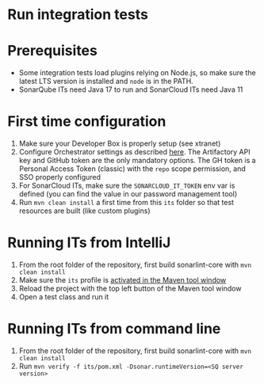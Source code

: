 # Run integration tests

# Prerequisites

* Some integration tests load plugins relying on Node.js, so make sure the latest LTS version is installed and `node` is in the PATH.
* SonarQube ITs need Java 17 to run and SonarCloud ITs need Java 11

# First time configuration

1. Make sure your Developer Box is properly setup (see xtranet)
2. Configure Orchestrator settings as described [here](https://github.com/SonarSource/orchestrator#configuration). The Artifactory API key and GitHub token are the only mandatory options. The GH token is a Personal Access Token (classic) with the `repo` scope permission, and SSO properly configured
3. For SonarCloud ITs, make sure the `SONARCLOUD_IT_TOKEN` env var is defined (you can find the value in our password management tool)
4. Run `mvn clean install` a first time from this `its` folder so that test resources are built (like custom plugins)

# Running ITs from IntelliJ

1. From the root folder of the repository, first build sonarlint-core with `mvn clean install`
2. Make sure the `its` profile is [activated in the Maven tool window](https://www.jetbrains.com/help/idea/work-with-maven-profiles.html#activate_maven_profiles)
3. Reload the project with the top left button of the Maven tool window
4. Open a test class and run it

# Running ITs from command line

1. From the root folder of the repository, first build sonarlint-core with `mvn clean install`
2. Run `mvn verify -f its/pom.xml -Dsonar.runtimeVersion=<SQ server version>`
